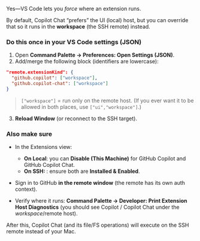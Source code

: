 Yes—VS Code lets you *force* where an extension runs.

By default, Copilot Chat “prefers” the UI (local) host, but you can override that so it runs in the **workspace** (the SSH remote) instead.

### Do this once in your VS Code settings (JSON)

1. Open **Command Palette → Preferences: Open Settings (JSON)**.
2. Add/merge the following block (identifiers are lowercase):

```json
"remote.extensionKind": {
  "github.copilot": ["workspace"],
  "github.copilot-chat": ["workspace"]
}
```

> `["workspace"]` = run only on the remote host.
> (If you ever want it to be allowed in both places, use `["ui","workspace"]`.)

3. **Reload Window** (or reconnect to the SSH target).

### Also make sure

* In the Extensions view:

  * **On Local**: you can **Disable (This Machine)** for GitHub Copilot and GitHub Copilot Chat.
  * **On SSH: <your host>**: ensure both are **Installed & Enabled**.
* Sign in to GitHub **in the remote window** (the remote has its own auth context).
* Verify where it runs: **Command Palette → Developer: Print Extension Host Diagnostics** (you should see Copilot / Copilot Chat under the *workspace*/remote host).

After this, Copilot Chat (and its file/FS operations) will execute on the SSH remote instead of your Mac.
